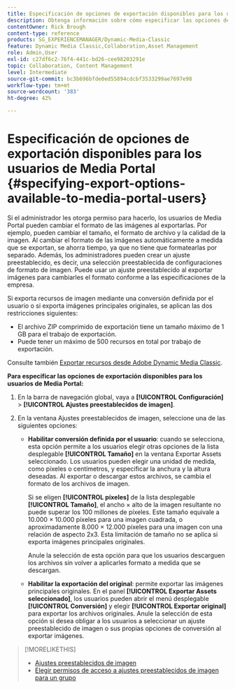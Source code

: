 ```yaml
---
title: Especificación de opciones de exportación disponibles para los usuarios de Media Portal
description: Obtenga información sobre cómo especificar las opciones de exportación disponibles para los usuarios de Media Portal en Adobe Dynamic Media Classic.
contentOwner: Rick Brough
content-type: reference
products: SG_EXPERIENCEMANAGER/Dynamic-Media-Classic
feature: Dynamic Media Classic,Collaboration,Asset Management
role: Admin,User
exl-id: c27df6c2-76f4-441c-bd26-cee98203291e
topic: Collaboration, Content Management
level: Intermediate
source-git-commit: bc3b696bfde0ed55894cdcbf3533299ae7697e98
workflow-type: tm+mt
source-wordcount: '383'
ht-degree: 42%

---
```


# Especificación de opciones de exportación disponibles para los usuarios de Media Portal {#specifying-export-options-available-to-media-portal-users}

Si el administrador les otorga permiso para hacerlo, los usuarios de Media Portal pueden cambiar el formato de las imágenes al exportarlas. Por ejemplo, pueden cambiar el tamaño, el formato de archivo y la calidad de la imagen. Al cambiar el formato de las imágenes automáticamente a medida que se exportan, se ahorra tiempo, ya que no tiene que formatearlas por separado. Además, los administradores pueden crear un ajuste preestablecido, es decir, una selección preestablecida de configuraciones de formato de imagen. Puede usar un ajuste preestablecido al exportar imágenes para cambiarles el formato conforme a las especificaciones de la empresa.

Si exporta recursos de imagen mediante una conversión definida por el usuario o si exporta imágenes principales originales, se aplican las dos restricciones siguientes:

* El archivo ZIP comprimido de exportación tiene un tamaño máximo de 1 GB para el trabajo de exportación.
* Puede tener un máximo de 500 recursos en total por trabajo de exportación.

Consulte también [Exportar recursos desde Adobe Dynamic Media Classic](exporting-assets-from-dmc.md#exporting-assets-from_dmc).

**Para especificar las opciones de exportación disponibles para los usuarios de Media Portal:**

1. En la barra de navegación global, vaya a **[!UICONTROL Configuración]** > **[!UICONTROL Ajustes preestablecidos de imagen]**.
1. En la ventana Ajustes preestablecidos de imagen, seleccione una de las siguientes opciones:

   * **Habilitar conversión definida por el usuario**: cuando se selecciona, esta opción permite a los usuarios elegir otras opciones de la lista desplegable **[!UICONTROL Tamaño]** en la ventana Exportar Assets seleccionado. Los usuarios pueden elegir una unidad de medida, como píxeles o centímetros, y especificar la anchura y la altura deseadas. Al exportar o descargar estos archivos, se cambia el formato de los archivos de imagen.

     Si se eligen **[!UICONTROL píxeles]** de la lista desplegable **[!UICONTROL Tamaño]**, el ancho × alto de la imagen resultante no puede superar los 100 millones de píxeles. Este tamaño equivale a 10.000 × 10.000 píxeles para una imagen cuadrada, o aproximadamente 8.000 × 12.000 píxeles para una imagen con una relación de aspecto 2x3. Esta limitación de tamaño no se aplica si exporta imágenes principales originales.

     Anule la selección de esta opción para que los usuarios descarguen los archivos sin volver a aplicarles formato a medida que se descargan.

   * **Habilitar la exportación del original**: permite exportar las imágenes principales originales. En el panel **[!UICONTROL Exportar Assets seleccionado]**, los usuarios pueden abrir el menú desplegable **[!UICONTROL Conversión]** y elegir **[!UICONTROL Exportar original]** para exportar los archivos originales. Anule la selección de esta opción si desea obligar a los usuarios a seleccionar un ajuste preestablecido de imagen o sus propias opciones de conversión al exportar imágenes.

>[!MORELIKETHIS]
>
>* [Ajustes preestablecidos de imagen](application-setup.md#image_presets)
>* [Elegir permisos de acceso a ajustes preestablecidos de imagen para un grupo](creating-media-portal-groups.md#choosing_image_preset_access_permissions_for_a_group)
